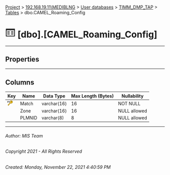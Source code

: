 #### 

[Project](../../../../index.md) > [192.168.19.11\\MEDIBLNG](../../../index.md) > [User databases](../../index.md) > [TIMM_DMP_TAP](../index.md) > [Tables](Tables.md) > dbo.CAMEL_Roaming_Config

# ![Tables](../../../../Images/Table32.png) [dbo].[CAMEL_Roaming_Config]

---

## <a name="#properties"></a>Properties



---

## <a name="#columns"></a>Columns

| Key | Name | Data Type | Max Length (Bytes) | Nullability |
|---|---|---|---|---|
| [![Primary Key PK_CAMEL_Roaming_Config: Match](../../../../Images/pk.png)](#indexes) | Match | varchar(16) | 16 | NOT NULL |
|  | Zone | varchar(16) | 16 | NULL allowed |
|  | PLMNID | varchar(8) | 8 | NULL allowed |


---

###### Author:  MIS Team

###### Copyright 2021 - All Rights Reserved

###### Created: Monday, November 22, 2021 4:40:59 PM

